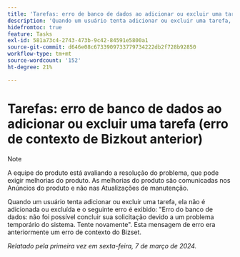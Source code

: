 ```yaml
---
title: 'Tarefas: erro de banco de dados ao adicionar ou excluir uma tarefa (erro de contexto de Bizkout anterior)'
description: 'Quando um usuário tenta adicionar ou excluir uma tarefa, ela não é adicionada ou excluída e o seguinte erro é exibido: "Erro do banco de dados: não foi possível concluir sua solicitação devido a um problema temporário do sistema. Tente novamente". Esta mensagem de erro era anteriormente um erro de contexto do Bizset.'
hidefromtoc: true
feature: Tasks
exl-id: 581a73c4-2743-473b-9c42-84591e5800a1
source-git-commit: d646e08c6733909733779734222db2f728b92850
workflow-type: tm+mt
source-wordcount: '152'
ht-degree: 21%

---
```


# Tarefas: erro de banco de dados ao adicionar ou excluir uma tarefa (erro de contexto de Bizkout anterior)

>[!NOTE]
>
>A equipe do produto está avaliando a resolução do problema, que pode exigir melhorias do produto. As melhorias do produto são comunicadas nos Anúncios do produto e não nas Atualizações de manutenção.

Quando um usuário tenta adicionar ou excluir uma tarefa, ela não é adicionada ou excluída e o seguinte erro é exibido: &quot;Erro do banco de dados: não foi possível concluir sua solicitação devido a um problema temporário do sistema. Tente novamente&quot;. Esta mensagem de erro era anteriormente um erro de contexto do Bizset.

_Relatado pela primeira vez em sexta-feira, 7 de março de 2024._
